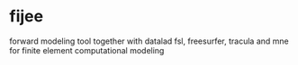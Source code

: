 # fijee
forward modeling tool together with datalad fsl, freesurfer, tracula and mne for finite element computational modeling
